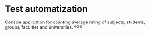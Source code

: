 # Test automatization

Console application for counting average rating of subjects, students, groups, faculties and universities.
®®®